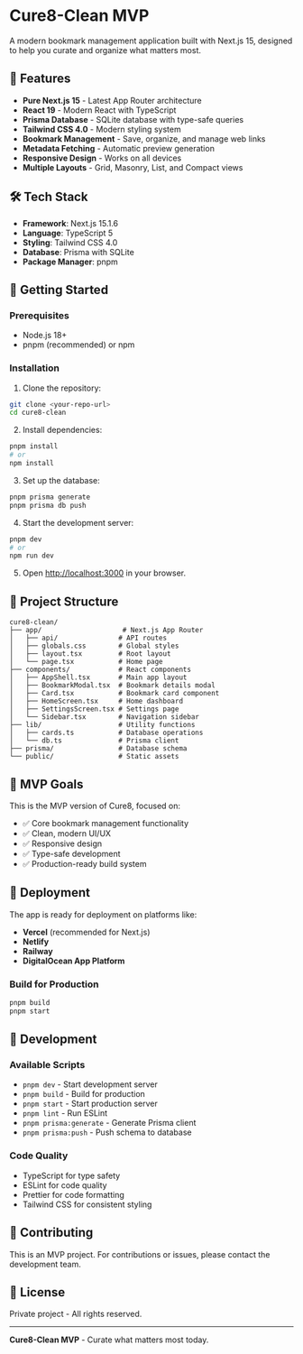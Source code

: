 # Cure8-Clean MVP

A modern bookmark management application built with Next.js 15, designed to help you curate and organize what matters most.

## 🚀 Features

- **Pure Next.js 15** - Latest App Router architecture
- **React 19** - Modern React with TypeScript
- **Prisma Database** - SQLite database with type-safe queries
- **Tailwind CSS 4.0** - Modern styling system
- **Bookmark Management** - Save, organize, and manage web links
- **Metadata Fetching** - Automatic preview generation
- **Responsive Design** - Works on all devices
- **Multiple Layouts** - Grid, Masonry, List, and Compact views

## 🛠️ Tech Stack

- **Framework**: Next.js 15.1.6
- **Language**: TypeScript 5
- **Styling**: Tailwind CSS 4.0
- **Database**: Prisma with SQLite
- **Package Manager**: pnpm

## 🚀 Getting Started

### Prerequisites

- Node.js 18+ 
- pnpm (recommended) or npm

### Installation

1. Clone the repository:
```bash
git clone <your-repo-url>
cd cure8-clean
```

2. Install dependencies:
```bash
pnpm install
# or
npm install
```

3. Set up the database:
```bash
pnpm prisma generate
pnpm prisma db push
```

4. Start the development server:
```bash
pnpm dev
# or
npm run dev
```

5. Open [http://localhost:3000](http://localhost:3000) in your browser.

## 📁 Project Structure

```
cure8-clean/
├── app/                    # Next.js App Router
│   ├── api/               # API routes
│   ├── globals.css        # Global styles
│   ├── layout.tsx         # Root layout
│   └── page.tsx           # Home page
├── components/            # React components
│   ├── AppShell.tsx       # Main app layout
│   ├── BookmarkModal.tsx  # Bookmark details modal
│   ├── Card.tsx           # Bookmark card component
│   ├── HomeScreen.tsx     # Home dashboard
│   ├── SettingsScreen.tsx # Settings page
│   └── Sidebar.tsx        # Navigation sidebar
├── lib/                   # Utility functions
│   ├── cards.ts           # Database operations
│   └── db.ts              # Prisma client
├── prisma/                # Database schema
└── public/                # Static assets
```

## 🎯 MVP Goals

This is the MVP version of Cure8, focused on:

- ✅ Core bookmark management functionality
- ✅ Clean, modern UI/UX
- ✅ Responsive design
- ✅ Type-safe development
- ✅ Production-ready build system

## 🚀 Deployment

The app is ready for deployment on platforms like:

- **Vercel** (recommended for Next.js)
- **Netlify**
- **Railway**
- **DigitalOcean App Platform**

### Build for Production

```bash
pnpm build
pnpm start
```

## 📝 Development

### Available Scripts

- `pnpm dev` - Start development server
- `pnpm build` - Build for production
- `pnpm start` - Start production server
- `pnpm lint` - Run ESLint
- `pnpm prisma:generate` - Generate Prisma client
- `pnpm prisma:push` - Push schema to database

### Code Quality

- TypeScript for type safety
- ESLint for code quality
- Prettier for code formatting
- Tailwind CSS for consistent styling

## 🤝 Contributing

This is an MVP project. For contributions or issues, please contact the development team.

## 📄 License

Private project - All rights reserved.

---

**Cure8-Clean MVP** - Curate what matters most today.
